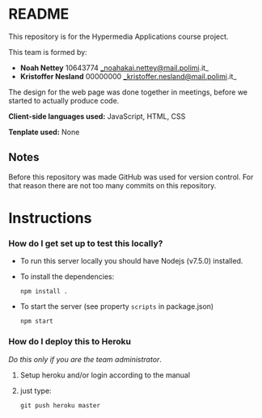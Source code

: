 # README

This repository is for the Hypermedia Applications course project.

This team is formed by:

-  **Noah Nettey** 10643774 _noahakai.nettey@mail.polimi.it_
-  **Kristoffer Nesland** 00000000 _kristoffer.nesland@mail.polimi.it_

The design for the web page was done together in meetings, before we started to actually produce code.

**Client-side languages used:** JavaScript, HTML, CSS

**Tenplate used:** None

## Notes
Before this repository was made GitHub was used for version control.
For that reason there are not too many commits on this repository.

# Instructions
### How do I get set up to test this locally?

-   To run this server locally you should have Nodejs
    (v7.5.0) installed.

-   To install the dependencies:

        npm install .

-   To start the server (see property `scripts` in package.json)

        npm start

### How do I deploy this to Heroku

*Do this only if you are the team administrator*.

1.  Setup heroku and/or login according to the manual

2.  just type:

        git push heroku master
